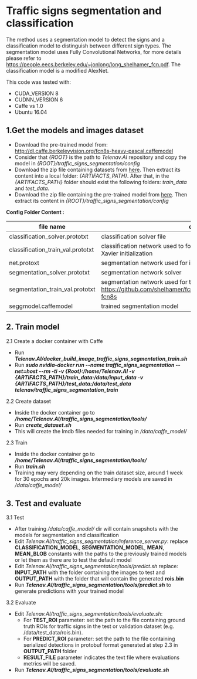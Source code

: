 # Traffic signs segmentation and classification
The method uses a segmentation model to detect the signs and a classification model to distinguish between different sign types. The segmentation model uses Fully Convolutional Networks, for more details please refer to https://people.eecs.berkeley.edu/~jonlong/long_shelhamer_fcn.pdf. The classification model is a modified AlexNet.

This code was tested with:
 - CUDA_VERSION 8
 - CUDNN_VERSION 6
 - Caffe vs 1.0
 - Ubuntu 16.04

## 1.Get the models and images dataset

 - Download the pre-trained model from:   
http://dl.caffe.berkeleyvision.org/fcn8s-heavy-pascal.caffemodel
 - Consider that *{ROOT}* is the path to *Telenav.AI* repository and copy the model in *{ROOT}/traffic\_signs\_segmentation/config*
 - Download the zip file containing datasets from [here](https://s3.eu-central-1.amazonaws.com/telenav.ai/telenav_ai_dataset.zip). Then extract its content into a local folder: _{ARTIFACTS_PATH}_.
   After that, in the _{ARTIFACTS_PATH}_ folder should exist the following folders: _train_data_ and _test_data_.
 - Download the zip file containing the pre-trained model from [here](https://s3.eu-central-1.amazonaws.com/telenav.ai/model_traffic_signs_segmentation.zip). Then extract its content in *{ROOT}/traffic\_signs\_segmentation/config* 
 
 **Config Folder Content :**
 
|  file name|  details|
|--|--|
|classification_solver.prototxt | classification solver file
|classification_train_val.prototxt | classification network used to for training. A modified Alexnet with Xavier initialization
|net.protoxt|segmentation network used for inference
|segmentation_solver.prototxt|segmentation network solver
|segmentation_train_val.prototxt|segmentation network used for training: https://github.com/shelhamer/fcn.berkeleyvision.org/tree/master/voc-fcn8s
|seggmodel.caffemodel|trained segmentation model

## 2. Train model

2.1 Create a docker container with Caffe

 -  Run ***Telenav.AI/docker\_build\_image\_traffic\_signs\_segmentation_train.sh***
 -  Run ***sudo nvidia-docker run --name traffic\_signs\_segmentation --net=host --rm -ti 
  -v {Root}:/home/Telenav.AI -v {ARTIFACTS_PATH}/train_data:/data/input_data -v {ARTIFACTS_PATH}/test_data:/data/test_data telenav/traffic\_signs\_segmentation_train***  

2.2 Create dataset
  
 - Inside the docker container go to ***/home/Telenav.AI/traffic_signs_segmentation/tools/*** 
 - Run ***create_dataset.sh***
 - This will create the lmdb files needed for training in */data/caffe_model/*

2.3 Train
 
 - Inside the docker container go to ***/home/Telenav.AI/traffic_signs_segmentation/tools/*** 
 - Run ***train.sh***
 - Training may very depending on the train dataset size, around 1 week for 30 epochs and 20k images. Intermediary models are saved in */data/caffe_model/*
 
## 3. Test and evaluate

 3.1 Test
 
 - After training */data/caffe_model/* dir will contain snapshots with the models for segmentation and classification
 - Edit *Telenav.AI/traffic_signs_segmentation/inference_server.py*: replace **CLASSIFICATION_MODEL**, **SEGMENTATION_MODEL**, **MEAN**, **MEAN_BLOB** constants with the paths to the previously trained models or let them as there are to test the default model
 - Edit *Telenav.AI/traffic_signs_segmentation/tools/predict.sh* replace: **INPUT_PATH** with the folder containing the images to test and **OUTPUT_PATH** with the folder that will contain the generated **rois.bin**
 - Run ***Telenav.AI/traffic_signs_segmentation/tools/predict.sh*** to generate predictions with your trained model
 
 3.2 Evaluate
 
 - Edit *Telenav.AI/traffic_signs_segmentation/tools/evaluate.sh*:
	 * For **TEST_ROI** parameter: set the path to the file containing ground truth ROIs for traffic signs in the test or validation dataset (e.g. /data/test_data/rois.bin).
	 * For **PREDICT_ROI** parameter: set the path to the file containing serialized detections in protobuf format generated at step 2.3 in **OUTPUT_PATH** folder
	 * **RESULT_FILE** parameter indicates the text file where evaluations metrics will be saved.
 - Run ***Telenav.AI/traffic_signs_segmentation/tools/evaluate.sh***